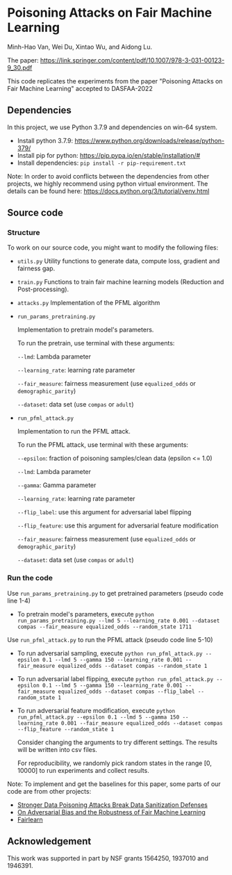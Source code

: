 # Poisoning Attacks on Fair Machine Learning
Minh-Hao Van, Wei Du, Xintao Wu, and Aidong Lu.

The paper: https://link.springer.com/content/pdf/10.1007/978-3-031-00123-9_30.pdf

This code replicates the experiments from the paper "Poisoning Attacks on Fair Machine Learning" accepted to DASFAA-2022

## Dependencies
In this project, we use Python 3.7.9 and dependencies on win-64 system.
 - Install python 3.7.9: https://www.python.org/downloads/release/python-379/
 - Install pip for python: https://pip.pypa.io/en/stable/installation/#
 - Install dependencies: `pip install -r pip-requirement.txt`

Note: In order to avoid conflicts between the dependencies from other projects, we highly recommend using python virtual environment. The details can be found here: https://docs.python.org/3/tutorial/venv.html

## Source code
### Structure
To work on our source code, you might want to modify the following files:
 - `utils.py`
   Utility functions to generate data, compute loss, gradient and fairness gap.
 - `train.py`
   Functions to train fair machine learning models (Reduction and Post-processing).
 - `attacks.py`
   Implementation of the PFML algorithm
 - `run_params_pretraining.py`

   Implementation to pretrain model's parameters. 

   To run the pretrain, use terminal with these arguments:

   `--lmd`: Lambda parameter

   `--learning_rate`: learning rate parameter

   `--fair_measure`: fairness measurement (use `equalized_odds` or `demographic_parity`)

   `--dataset`: data set (use `compas` or `adult`)

 - `run_pfml_attack.py`

   Implementation to run the PFML attack. 

   To run the PFML attack, use terminal with these arguments:

   `--epsilon`: fraction of poisoning samples/clean data (epsilon <= 1.0)

   `--lmd`: Lambda parameter

   `--gamma`: Gamma parameter

   `--learning_rate`: learning rate parameter

   `--flip_label`: use this argument for adversarial label flipping

   `--flip_feature`: use this argument for adversarial feature modification

   `--fair_measure`: fairness measurement (use `equalized_odds` or `demographic_parity`)

   `--dataset`: data set (use `compas` or `adult`)

### Run the code
Use `run_params_pretraining.py` to get pretrained parameters (pseudo code line 1-4)
 - To pretrain model's parameters, execute `python run_params_pretraining.py --lmd 5 --learning_rate 0.001 --dataset compas --fair_measure equalized_odds --random_state 1711`

Use `run_pfml_attack.py` to run the PFML attack (pseudo code line 5-10)
 - To run adversarial sampling, execute `python run_pfml_attack.py --epsilon 0.1 --lmd 5 --gamma 150 --learning_rate 0.001 --fair_measure equalized_odds --dataset compas --random_state 1`
 - To run adversarial label flipping, execute `python run_pfml_attack.py --epsilon 0.1 --lmd 5 --gamma 150 --learning_rate 0.001 --fair_measure equalized_odds --dataset compas --flip_label --random_state 1`
 - To run adversarial feature modification, execute `python run_pfml_attack.py --epsilon 0.1 --lmd 5 --gamma 150 --learning_rate 0.001 --fair_measure equalized_odds --dataset compas --flip_feature --random_state 1`
  
   Consider changing the arguments to try different settings. The results will be written into csv files.

   For reproducibility, we randomly pick random states in the range [0, 10000] to run experiments and collect results.

Note: To implement and get the baselines for this paper, some parts of our code are from other projects:
 - [Stronger Data Poisoning Attacks Break Data Sanitization Defenses](https://github.com/kohpangwei/data-poisoning-journal-release)
 - [On Adversarial Bias and the Robustness of Fair Machine Learning](https://github.com/privacytrustlab/adversarial_bias)
 - [Fairlearn](https://github.com/fairlearn/fairlearn)

## Acknowledgement
This work was supported in part by NSF grants 1564250, 1937010 and 1946391.
